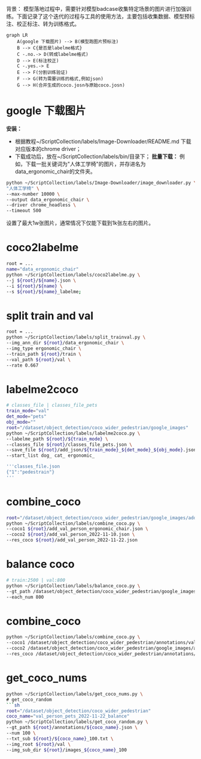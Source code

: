 背景：
模型落地过程中，需要针对模型badcase收集特定场景的图片进行加强训练。下面记录了这个迭代的过程与工具的使用方法，主要包括收集数据、模型预标注、校正标注、转为训练格式。

```mermaid
graph LR
    A(google 下载图片) --> B(模型跑图片预标注)
    B --> C{是否是labelme格式}
    C -.no.-> D(转成labelme格式)
    D --> E(标注校正)
    C -.yes.-> E
    E --> F(分割训练验证)
    F --> G(转为需要训练的格式,例如json)
    G --> H(合并生成的coco.josn与原始coco.josn)

```

# google 下载图片
**安装：**
+ 根据教程~/ScriptCollection/labels/Image-Downloader/README.md 下载对应版本的chrome driver；
+ 下载成功后，放在~/ScriptCollection/labels/bin/目录下；
**批量下载：**
例如，下载一批关键词为"人体工学椅"的图片，并存进名为data_ergonomic_chair的文件夹。
```sh
python ~/ScriptCollection/labels/Image-Downloader/image_downloader.py \
"人体工学椅" \
--max-number 10000 \
--output data_ergonomic_chair \
--driver chrome_headless \
--timeout 500
```
设置了最大1w张图片，通常情况下仅能下载到1k张左右的图片。

# coco2labelme
```sh
root = ...
name="data_ergonomic_chair"
python ~/ScriptCollection/labels/coco2labelme.py \
--j ${root}/${name}.json \
--i ${root}/${name} \
--s ${root}/${name}_labelme;
```

# split train and val
```sh
root = ...
python ~/ScriptCollection/labels/split_trainval.py \
--img_ann_dir ${root}/data_ergonomic_chair \
--img_type ergonomic_chair \
--train_path ${root}/train \
--val_path ${root}/val \
--rate 0.667
```

# labelme2coco
```sh
# classes_file | classes_file_pets
train_mode="val"
det_mode="pets"
obj_mode=""
root="/dataset/object_detection/coco_wider_pedestrian/google_images"
python ~/ScriptCollection/labels/labelme2coco.py \
--labelme_path ${root}/${train_mode} \
--classes_file ${root}/classes_file_pets.json \
--save_file ${root}/add_json/${train_mode}_${det_mode}_${obj_mode}.json \
--start_list dog_ cat_ ergonomic_

'''classes_file.json
{"1":"pedestrain"}
'''
```

# combine_coco
```sh
root="/dataset/object_detection/coco_wider_pedestrian/google_images/add_json"
python ~/ScriptCollection/labels/combine_coco.py \
--coco1 ${root}/add_val_person_ergonomic_chair.json \
--coco2 ${root}/add_val_person_2022-11-10.json \
--res_coco ${root}/add_val_person_2022-11-22.json
```

# balance coco
```sh
# train:2500 | val:800
python ~/ScriptCollection/labels/balance_coco.py \
--gt_path /dataset/object_detection/coco_wider_pedestrian/google_images/add_json/add_val_pets_2022-11-22.json \
--each_num 800
```

# combine_coco
```sh
python ~/ScriptCollection/labels/combine_coco.py \
--coco1 /dataset/object_detection/coco_wider_pedestrian/annotations/val.json \
--coco2 /dataset/object_detection/coco_wider_pedestrian/google_images/add_json/add_val_person_2022-11-22_balance.json \
--res_coco /dataset/object_detection/coco_wider_pedestrian/annotations/val_person_2022-11-22_balance.json
```

# get_coco_nums
```sh
python ~/ScriptCollection/labels/get_coco_nums.py \
# get_coco_random
```sh
root="/dataset/object_detection/coco_wider_pedestrian"
coco_name="val_person_pets_2022-11-22_balance"
python ~/ScriptCollection/labels/get_coco_random.py \
--gt_path ${root}/annotations/${coco_name}.json \
--num 100 \
--txt_sub ${root}/${coco_name}_100.txt \
--img_root ${root}/val \
--img_sub_dir ${root}/images_${coco_name}_100
```